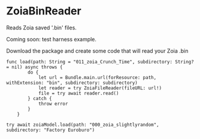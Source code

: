# ZoiaBinReader

Reads Zoia saved '.bin' files.

Coming soon: test harness example.

Download the package and create some code that will read your Zoia .bin

```
func load(path: String = "011_zoia_Crunch_Time", subdirectory: String? = nil) async throws {
        do {
            let url = Bundle.main.url(forResource: path, withExtension: "bin", subdirectory: subdirectory)
            let reader = try ZoiaFileReader(fileURL: url!)
            file = try await reader.read()
        } catch {
            throw error
        }
    }
```

```
try await zoiaModel.load(path: "000_zoia_slightlyrandom", subdirectory: "Factory Euroburo")
```
